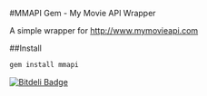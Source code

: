 #MMAPI Gem - My Movie API Wrapper

A simple wrapper for http://www.mymovieapi.com

##Install
```ruby
gem install mmapi
```

[![Bitdeli Badge](https://d2weczhvl823v0.cloudfront.net/tylerdavis/mmapi/trend.png)](https://bitdeli.com/free "Bitdeli Badge")

